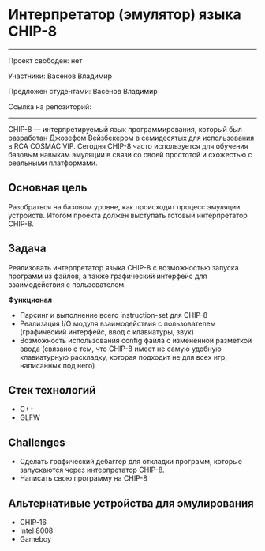 # Интерпретатор (эмулятор) языка  CHIP-8

---

Проект свободен: нет

Участники: Васенов Владимир

Предложен студентами: Васенов Владимир

Ссылка на репозиторий: 

---

CHIP-8 — интерпретируемый язык программирования, который был разработан Джозефом Вейзбекером в семидесятых для использования в RCA COSMAC VIP. Сегодня CHIP-8 часто используется для обучения базовым навыкам эмуляции в связи со своей простотой и схожестью с реальными платформами.

## Основная цель
Разобраться на базовом уровне, как происходит процесс эмуляции устройств. Итогом проекта должен выступать готовый интерпретатор CHIP-8.

## Задача
Реализовать интерпретатор языка CHIP-8 с возможностью запуска программ из файлов, а также графический интерфейс для взаимодействия c пользователем.

**Функционал**
* Парсинг и выполнение всего instruction-set для CHIP-8
* Реализация I/O модуля взаимодействия с пользователем (графический интерфейс, ввод с клавиатуры, звук)
* Возможность использования config файла с измененной разметкой ввода (связано с тем, что CHIP-8 имеет не самую удобную клавиатурную раскладку, которая подходит не для всех игр, написанных под него)

## Стек технологий
* C++
* GLFW

## Challenges
- Сделать графический дебаггер для откладки программ, которые запускаются через интерпретатор CHIP-8.
- Написать свою программу на CHIP-8

## Альтернативые устройства для эмулирования
* CHIP-16
* Intel 8008
* Gameboy

